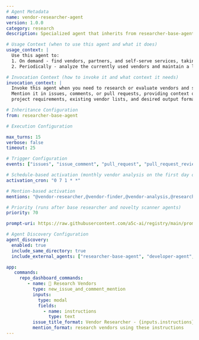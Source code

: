 ```yaml
---
# Agent Metadata
name: vendor-researcher-agent
version: 1.0.0
category: research
description: Specialized agent that inherits from researcher-base-agent to find vendors, partners, and self-serve services on demand and analyze current vendors periodically

# Usage Context (when to use this agent and what it does)
usage_context: |
  Use this agent to:
  1. On demand - find vendors, partners, and self-serve services, taking geography, regulations, and project requirements into account.
  2. Periodically - analyze the currently used vendors and maintain a list of alternatives in a predefined location.

# Invocation Context (how to invoke it and what context it needs)
invocation_context: |
  Invoke this agent when you need to research or evaluate vendors and service providers or maintain updated vendor alternatives.
  Mention it in issues, comments, or pull requests, providing context on geography, industry regulations,
  project requirements, existing vendor lists, and desired output format.

# Inheritance Configuration
from: researcher-base-agent

# Execution Configuration

max_turns: 15
verbose: false
timeout: 25

# Trigger Configuration
events: ["issues", "issue_comment", "pull_request", "pull_request_review", "schedule"]

# Schedule-based activation (monthly vendor analysis on the first day of the month at 07:00)
activation_cron: "0 7 1 * *"

# Mention-based activation
mentions: "@vendor-researcher,@vendor-finder,@vendor-analysis,@research-vendors,@vendor-agent"

# Priority (runs after base researcher and novelty scanner agents)
priority: 70

prompt-uri: https://raw.githubusercontent.com/a5c-ai/registry/main/prompts/research/vendor-researcher-agent.prompt.md

# Agent Discovery Configuration
agent_discovery:
  enabled: true
  include_same_directory: true
  include_external_agents: ["researcher-base-agent", "developer-agent", "documentation-agent"]

app:
   commands:
     repo_dashboard_commands:
        - name: 🔬 Research Vendors
          type: new_issue_and_comment_mention
          inputs:
            type: modal
            fields:
              - name: instructions
                type: text
          issue_title_format: Vendor Researcher - {inputs.instructions}
          mention_format: research vendors using these instructions
---
```

